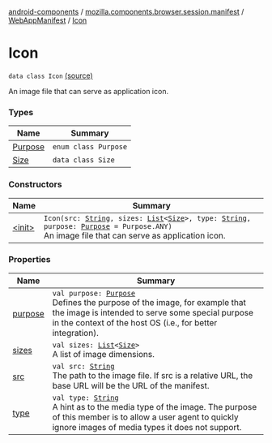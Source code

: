 [android-components](../../../index.md) / [mozilla.components.browser.session.manifest](../../index.md) / [WebAppManifest](../index.md) / [Icon](./index.md)

# Icon

`data class Icon` [(source)](https://github.com/mozilla-mobile/android-components/blob/master/components/browser/session/src/main/java/mozilla/components/browser/session/manifest/WebAppManifest.kt#L97)

An image file that can serve as application icon.

### Types

| Name | Summary |
|---|---|
| [Purpose](-purpose/index.md) | `enum class Purpose` |
| [Size](-size/index.md) | `data class Size` |

### Constructors

| Name | Summary |
|---|---|
| [&lt;init&gt;](-init-.md) | `Icon(src: `[`String`](https://kotlinlang.org/api/latest/jvm/stdlib/kotlin/-string/index.html)`, sizes: `[`List`](https://kotlinlang.org/api/latest/jvm/stdlib/kotlin.collections/-list/index.html)`<`[`Size`](-size/index.md)`>, type: `[`String`](https://kotlinlang.org/api/latest/jvm/stdlib/kotlin/-string/index.html)`, purpose: `[`Purpose`](-purpose/index.md)` = Purpose.ANY)`<br>An image file that can serve as application icon. |

### Properties

| Name | Summary |
|---|---|
| [purpose](purpose.md) | `val purpose: `[`Purpose`](-purpose/index.md)<br>Defines the purpose of the image, for example that the image is intended to serve some special purpose in the context of the host OS (i.e., for better integration). |
| [sizes](sizes.md) | `val sizes: `[`List`](https://kotlinlang.org/api/latest/jvm/stdlib/kotlin.collections/-list/index.html)`<`[`Size`](-size/index.md)`>`<br>A list of image dimensions. |
| [src](src.md) | `val src: `[`String`](https://kotlinlang.org/api/latest/jvm/stdlib/kotlin/-string/index.html)<br>The path to the image file. If src is a relative URL, the base URL will be the URL of the manifest. |
| [type](type.md) | `val type: `[`String`](https://kotlinlang.org/api/latest/jvm/stdlib/kotlin/-string/index.html)<br>A hint as to the media type of the image. The purpose of this member is to allow a user agent to quickly ignore images of media types it does not support. |

